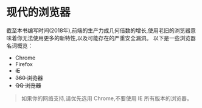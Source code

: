 # 现代的浏览器

截至本书编写时间(2018年),前端的生产力成几何倍数的增长,使用老旧的浏览器意味着你无法使用更多的新特性,以及可能存在的严重安全漏洞。 
以下是一些浏览器名词概览：

* Chrome
* Firefox
* ~~IE~~
* ~~360 浏览器~~
* ~~QQ 浏览器~~

> 如果你的网络支持,请优先选用 Chrome,不要使用 IE 所有版本的浏览器。